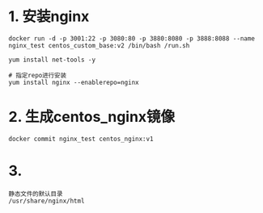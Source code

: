# 1. 安装nginx

```
docker run -d -p 3001:22 -p 3080:80 -p 3880:8080 -p 3888:8088 --name nginx_test centos_custom_base:v2 /bin/bash /run.sh

yum install net-tools -y

# 指定repo进行安装
yum install nginx --enablerepo=nginx
```

# 2. 生成centos_nginx镜像

```
docker commit nginx_test centos_nginx:v1
```

# 3.

```
静态文件的默认目录
/usr/share/nginx/html

```